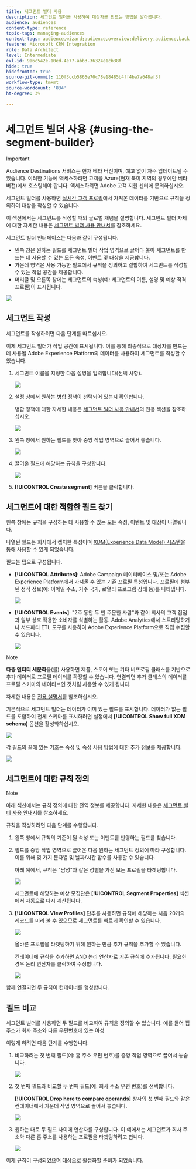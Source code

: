```yaml
---
title: 세그먼트 빌더 사용
description: 세그먼트 빌더를 사용하여 대상자를 만드는 방법을 알아봅니다.
audience: audiences
content-type: reference
topic-tags: managing-audiences
context-tags: audience,wizard;audience,overview;delivery,audience,back
feature: Microsoft CRM Integration
role: Data Architect
level: Intermediate
exl-id: 9a6c542e-10ed-4e77-abb3-36324e1cb38f
hide: true
hidefromtoc: true
source-git-commit: 110f3ccb5865e70c78e18485b4ff4ba7a648af3f
workflow-type: tm+mt
source-wordcount: '834'
ht-degree: 3%

---
```


# 세그먼트 빌더 사용 {#using-the-segment-builder}

>[!IMPORTANT]
>
>Audience Destinations 서비스는 현재 베타 버전이며, 예고 없이 자주 업데이트될 수 있습니다. 이러한 기능에 액세스하려면 고객을 Azure(현재 북미 지역의 경우에만 베타 버전)에서 호스팅해야 합니다. 액세스하려면 Adobe 고객 지원 센터에 문의하십시오.

세그먼트 빌더를 사용하면 [실시간 고객 프로필](https://experienceleague.adobe.com/docs/experience-platform/profile/home.html?lang=ko)에서 가져온 데이터를 기반으로 규칙을 정의하여 대상을 작성할 수 있습니다.

이 섹션에서는 세그먼트를 작성할 때의 글로벌 개념을 설명합니다. 세그먼트 빌더 자체에 대한 자세한 내용은 [세그먼트 빌더 사용 안내서](https://experienceleague.adobe.com/docs/experience-platform/segmentation/ui/overview.html?lang=ko)를 참조하세요.

세그먼트 빌더 인터페이스는 다음과 같이 구성됩니다.

* 왼쪽 창은 원하는 필드를 세그먼트 빌더 작업 영역으로 끌어다 놓아 세그먼트를 만드는 데 사용할 수 있는 모든 속성, 이벤트 및 대상을 제공합니다.
* 가운데 영역은 사용 가능한 필드에서 규칙을 정의하고 결합하여 세그먼트를 작성할 수 있는 작업 공간을 제공합니다.
* 머리글 및 오른쪽 창에는 세그먼트의 속성(예: 세그먼트의 이름, 설명 및 예상 적격 프로필)이 표시됩니다.

![](assets/aep_audiences_interface.png)

## 세그먼트 작성

세그먼트를 작성하려면 다음 단계를 따르십시오.

이제 세그먼트 빌더가 작업 공간에 표시됩니다. 이를 통해 최종적으로 대상자를 만드는 데 사용될 Adobe Experience Platform의 데이터를 사용하여 세그먼트를 작성할 수 있습니다.

1. 세그먼트 이름을 지정한 다음 설명을 입력합니다(선택 사항).

   ![](assets/aep_audiences_creation_edit_name.png)

1. 설정 창에서 원하는 병합 정책이 선택되어 있는지 확인합니다.

   병합 정책에 대한 자세한 내용은 [세그먼트 빌더 사용 안내서](https://experienceleague.adobe.com/docs/experience-platform/segmentation/ui/overview.html?lang=ko)의 전용 섹션을 참조하십시오.

   ![](assets/aep_audiences_mergepolicy.png)

1. 왼쪽 창에서 원하는 필드를 찾아 중앙 작업 영역으로 끌어서 놓습니다.

   ![](assets/aep_audiences_dragfield.png)

1. 끌어온 필드에 해당하는 규칙을 구성합니다.

   ![](assets/aep_audiences_configure_rules.png)

1. **[!UICONTROL Create segment]** 버튼을 클릭합니다.

## 세그먼트에 대한 적합한 필드 찾기

왼쪽 창에는 규칙을 구성하는 데 사용할 수 있는 모든 속성, 이벤트 및 대상이 나열됩니다.

나열된 필드는 회사에서 캡처한 특성이며 [XDM(Experience Data Model) 시스템](https://experienceleague.adobe.com/docs/experience-platform/xdm/home.html?lang=ko)을 통해 사용할 수 있게 되었습니다.

필드는 탭으로 구성됩니다.

* **[!UICONTROL Attributes]**: Adobe Campaign 데이터베이스 및/또는 Adobe Experience Platform에서 가져올 수 있는 기존 프로필 특성입니다. 프로필에 첨부된 정적 정보(예: 이메일 주소, 거주 국가, 로열티 프로그램 상태 등)를 나타냅니다.

  ![](assets/aep_audiences_attributestab.png)

* **[!UICONTROL Events]**: &quot;2주 동안 두 번 주문한 사람&quot;과 같이 회사의 고객 접점과 일부 상호 작용한 소비자를 식별하는 활동. Adobe Analytics에서 스트리밍하거나 서드파티 ETL 도구를 사용하여 Adobe Experience Platform으로 직접 수집할 수 있습니다.

  ![](assets/aep_audiences_eventstab.png)

>[!NOTE]
>
>**다중 엔터티 세분화**&#x200B;을(를) 사용하면 제품, 스토어 또는 기타 비프로필 클래스를 기반으로 추가 데이터로 프로필 데이터를 확장할 수 있습니다. 연결되면 추가 클래스의 데이터를 프로필 스키마의 네이티브인 것처럼 사용할 수 있게 됩니다.
>
>자세한 내용은 [전용 설명서](https://experienceleague.adobe.com/docs/experience-platform/segmentation/multi-entity-segmentation.html?lang=ko)를 참조하십시오.

기본적으로 세그먼트 빌더는 데이터가 이미 있는 필드를 표시합니다. 데이터가 없는 필드를 포함하여 전체 스키마를 표시하려면 설정에서 **[!UICONTROL Show full XDM schema]** 옵션을 활성화하십시오.

![](assets/aep_audiences_populatedfields.png)

각 필드의 끝에 있는 기호는 속성 및 속성 사용 방법에 대한 추가 정보를 제공합니다.

![](assets/aep_audiences_isymbol.png)

## 세그먼트에 대한 규칙 정의

>[!NOTE]
>
>아래 섹션에서는 규칙 정의에 대한 전역 정보를 제공합니다. 자세한 내용은 [세그먼트 빌더 사용 안내서](https://experienceleague.adobe.com/docs/experience-platform/segmentation/ui/overview.html?lang=ko)를 참조하세요.

규칙을 작성하려면 다음 단계를 수행합니다.

1. 왼쪽 창에서 규칙의 기준이 될 속성 또는 이벤트를 반영하는 필드를 찾습니다.

1. 필드를 중앙 작업 영역으로 끌어온 다음 원하는 세그먼트 정의에 따라 구성합니다. 이를 위해 몇 가지 문자열 및 날짜/시간 함수를 사용할 수 있습니다.

   아래 예에서, 규칙은 &quot;남성&quot;과 같은 성별을 가진 모든 프로필을 타겟팅합니다.

   ![](assets/aep_audiences_malegender.png)

   세그먼트에 해당하는 예상 모집단은 **[!UICONTROL Segment Properties]** 섹션에서 자동으로 다시 계산됩니다.

1. **[!UICONTROL View Profiles]** 단추를 사용하면 규칙에 해당하는 처음 20개의 레코드를 미리 볼 수 있으므로 세그먼트를 빠르게 확인할 수 있습니다.

   ![](assets/aep_audiences_samplepreview.png)

   올바른 프로필을 타겟팅하기 위해 원하는 만큼 추가 규칙을 추가할 수 있습니다.

   컨테이너에 규칙을 추가하면 AND 논리 연산자로 기존 규칙에 추가됩니다. 필요한 경우 논리 연산자를 클릭하여 수정합니다.

   ![](assets/aep_audiences_andoperator.png)

함께 연결되면 두 규칙이 컨테이너를 형성합니다.

## 필드 비교

세그먼트 빌더를 사용하면 두 필드를 비교하여 규칙을 정의할 수 있습니다. 예를 들어 집 주소가 회사 주소와 다른 우편번호에 있는 여성

이렇게 하려면 다음 단계를 수행합니다.

1. 비교하려는 첫 번째 필드(예: 홈 주소 우편 번호)를 중앙 작업 영역으로 끌어서 놓습니다.

   ![](assets/aep_audiences_comparing_1.png)

1. 첫 번째 필드와 비교할 두 번째 필드(예: 회사 주소 우편 번호)를 선택합니다.

   **[!UICONTROL Drop here to compare operands]** 상자의 첫 번째 필드와 같은 컨테이너에서 가운데 작업 영역으로 끌어서 놓습니다.

   ![](assets/aep_audiences_comparing_2.png)

1. 원하는 대로 두 필드 사이에 연산자를 구성합니다. 이 예에서는 세그먼트가 회사 주소와 다른 홈 주소를 사용하는 프로필을 타겟팅하려고 합니다.

   ![](assets/aep_audiences_comparing_3.png)

이제 규칙이 구성되었으며 대상으로 활성화할 준비가 되었습니다.
